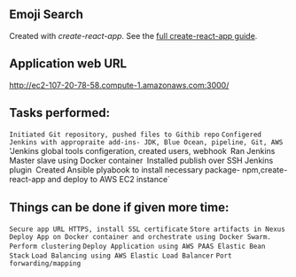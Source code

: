 Emoji Search
---

Created with *create-react-app*. See the [full create-react-app guide](https://github.com/facebookincubator/create-react-app/blob/master/packages/react-scripts/template/README.md).

Application web URL
---

http://ec2-107-20-78-58.compute-1.amazonaws.com:3000/

Tasks performed:
---

`Initiated Git repository, pushed files to Githib repo`
`Configered Jenkins with appropraite add-ins- JDK, Blue Ocean, pipeline, Git, AWS`
'Jenkins global tools configeration, created users, webhook`
`Ran Jenkins Master slave using Docker container`
`Installed publish over SSH Jenkins plugin`
`Created Ansible plyabook to install necessary package- npm,create-react-app and deploy to AWS EC2 instance`



Things can be done if given more time:
---

`Secure app URL HTTPS, install SSL certificate`
`Store artifacts in Nexus`
`Deploy App on Docker container and orchestrate using Docker Swarm. Perform clustering`
`Deploy Application using AWS PAAS Elastic Bean Stack`
`Load Balancing using AWS Elastic Load Balancer`
`Port forwarding/mapping`
